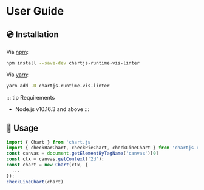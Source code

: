 # User Guide

## :cd: Installation

Via [npm](https://www.npmjs.com/):
```bash
npm install --save-dev chartjs-runtime-vis-linter
```

Via [yarn](https://yarnpkg.com/):
```bash
yarn add -D chartjs-runtime-vis-linter
```

::: tip Requirements
- Node.js v10.16.3 and above
:::

## :book: Usage


```js
import { Chart } from 'chart.js'
import { checkBarChart, checkPieChart, checkLineChart } from 'chartjs-runtime-vis-linter'
const canvas = document.getElementByTagName('canvas')[0]
const ctx = canvas.getContext('2d');
const chart = new Chart(ctx, {
  ...
});
checkLineChart(chart)
```
